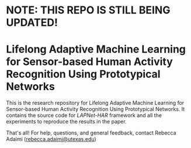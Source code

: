 # NOTE: THIS REPO IS STILL BEING UPDATED!


# Lifelong Adaptive Machine Learning for Sensor-based Human Activity Recognition Using Prototypical Networks

This is the research repository for Lifelong Adaptive Machine Learning for Sensor-based Human Activity Recognition Using Prototypical Networks. It contains the source code for *LAPNet-HAR* framework and all the experiments to reproduce the results in the paper.




<!---
## System Requirements>

The deep learning system is written in `python 3`, specifically `pytorch`.

## Datasets

*LAPNet-HAR* is evaluated on 5 widely used publicly available HAR datasets:

|**Datasets** | **Activity Type** | **# of Sensor Channels** | **# of Classes** | **Balanced**|
|-------------|-------------------|:--------------------------:|:------------------:|:-------------:|
|[Opportunity](https://archive.ics.uci.edu/ml/datasets/opportunity+activity+recognition) | Daily Gestures | 113 | 17 | &#x2715;|
|[PAMAP2](https://archive.ics.uci.edu/ml/datasets/PAMAP2+Physical+Activity+Monitoring) | Physical Activities | 52 | 12 | &#x2715;|
|[DSADS](https://archive.ics.uci.edu/ml/datasets/daily+and+sports+activities) | Daily & Sports Activities | 45 | 19 | &#x2713;|
|[Skoda](http://har-dataset.org/doku.php?id=wiki:dataset) | Car Maintenance Gestures | 30 | 10 | &#x2715;|
|[HAPT](http://archive.ics.uci.edu/ml/datasets/Smartphone-Based+Recognition+of+Human+Activities+and+Postural+Transitions) | Daily Activities & Postural Transitions | 6 | 12 | &#x2715;|

For every dataset, make sure they are loaded into 
-->

That's all! For help, questions, and general feedback, contact Rebecca Adaimi (rebecca.adaimi@utexas.edu)
<!---
## Reference 

BibTex Reference:

```

```
-->